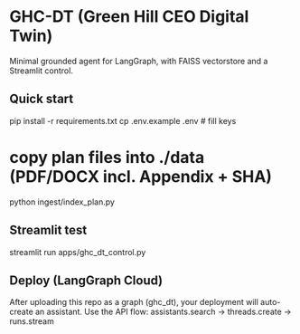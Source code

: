 # GHC-DT (Green Hill CEO Digital Twin)

Minimal grounded agent for LangGraph, with FAISS vectorstore and a Streamlit control.

## Quick start
pip install -r requirements.txt
cp .env.example .env  # fill keys
# copy plan files into ./data (PDF/DOCX incl. Appendix + SHA)
python ingest/index_plan.py

## Streamlit test
streamlit run apps/ghc_dt_control.py

## Deploy (LangGraph Cloud)
After uploading this repo as a graph (ghc_dt), your deployment will auto-create an assistant.
Use the API flow: assistants.search -> threads.create -> runs.stream
